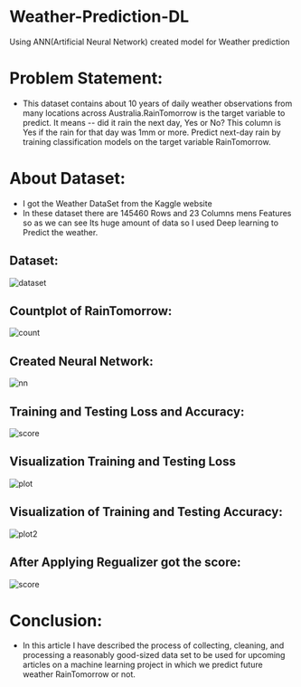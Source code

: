 # Weather-Prediction-DL
Using ANN(Artificial Neural Network) created model for Weather prediction

# Problem Statement: 
- This dataset contains about 10 years of daily weather observations from many locations across Australia.RainTomorrow is the target variable to predict. It means -- did it rain the next day, Yes or No? This column is Yes if the rain for that day was 1mm or more. Predict next-day rain by training classification models on the target variable RainTomorrow.

# About Dataset:
- I got the Weather DataSet from the Kaggle website
- In these dataset there are 145460 Rows and 23 Columns mens Features so as we can see Its huge amount of data so I used Deep learning to Predict the weather.

## Dataset:
![dataset](https://user-images.githubusercontent.com/105968767/215762628-fd51d2ab-7150-4150-8ce6-d9fc4bd1b2aa.png)

## Countplot of RainTomorrow:
![count](https://user-images.githubusercontent.com/105968767/215762985-965e53e6-edc5-4db0-9657-e122704f4047.png)

## Created Neural Network:
![nn](https://user-images.githubusercontent.com/105968767/215763258-86d46540-82fb-4dd9-b620-a216ccc950be.png)

## Training and Testing Loss and Accuracy:
![score](https://user-images.githubusercontent.com/105968767/215763590-1cffea7a-318b-4ae4-8ecd-bb5e2eea37c6.png)

## Visualization Training and Testing Loss
![plot](https://user-images.githubusercontent.com/105968767/215764083-f92fe064-4e7c-4bee-8d00-adf283c37fe6.png)

## Visualization of Training and Testing Accuracy:
![plot2](https://user-images.githubusercontent.com/105968767/215764321-3428a918-1060-4c7d-9ab0-06a77cdff74e.png)

## After Applying Regualizer got the score:
![score](https://user-images.githubusercontent.com/105968767/215764784-640b5a84-4d83-4815-9575-76e5403c53e4.png)

# Conclusion:
- In this article I have described the process of collecting, cleaning, and processing a reasonably good-sized data set to be used for upcoming articles on a machine learning project in which we predict future weather RainTomorrow or not.
